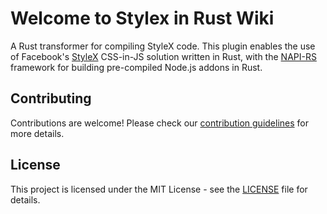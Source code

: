# Welcome to Stylex in Rust Wiki

A Rust transformer for compiling StyleX code. This plugin enables the use of Facebook's [StyleX](https://github.com/facebook/stylex/) CSS-in-JS solution written in Rust, with the [NAPI-RS](https://napi.rs/) framework for building pre-compiled Node.js addons in Rust.

## Contributing

Contributions are welcome! Please check our [contribution guidelines](https://github.com/Dwlad90/stylex-swc-plugin/blob/develop/.github/CODE_OF_CONDUCT.md) for more details.

## License

This project is licensed under the MIT License - see the [LICENSE](https://github.com/Dwlad90/stylex-swc-plugin/blob/develop/LICENSE) file for details.
